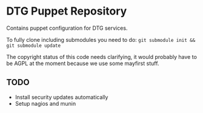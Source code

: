 DTG Puppet Repository
=====================

Contains puppet configuration for DTG services.

To fully clone including submodules you need to do:
`git submodule init && git submodule update`

The copyright status of this code needs clarifying, it would probably have to be AGPL at the moment because we use some mayfirst stuff.

TODO
----
* Install security updates automatically
* Setup nagios and munin
